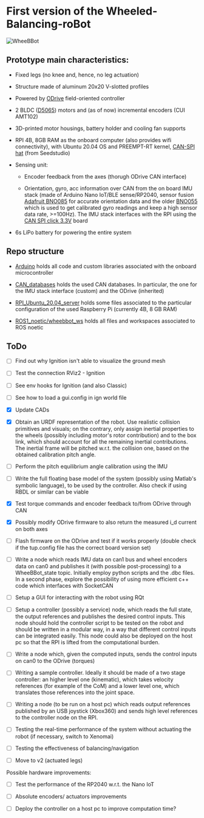 # First version of the Wheeled-Balancing-roBot

![WheeBBot](repo_images/repo_image.jpg)

## Prototype main characteristics:

- Fixed legs (no knee and, hence, no leg actuation)

- Structure made of aluminum 20x20 V-slotted profiles

- Powered by [ODrive](https://odriverobotics.com/) field-oriented controller 

- 2 BLDC ([D5065](https://eu.odriverobotics.com/shop/odrive-custom-motor-d5065)) motors and (as of now) incremental encoders  (CUI AMT102)

- 3D-printed motor housings, battery holder and cooling fan supports

- RPI 4B, 8GB RAM as the onboard computer (also provides wifi connectivity), with Ubuntu 20.04 OS and PREEMPT-RT kernel, [CAN-SPI hat](https://wiki.seeedstudio.com/2-Channel-CAN-BUS-FD-Shield-for-Raspberry-Pi/) (from Seedstudio)

- Sensing unit:

  - Encoder feedback from the axes (thorugh ODrive CAN interface)
  
  - Orientation, gyro, acc information over CAN from the on board IMU stack (made of Arduino Nano IoT/BLE sense/RP2040, sensor fusion [Adafruit BNO085](https://learn.adafruit.com/adafruit-9-dof-orientation-imu-fusion-breakout-bno085) for accurate orientation data and the older [BNO055](https://learn.adafruit.com/adafruit-bno055-absolute-orientation-sensor) which is used to get calibrated gyro readings and keep a high sensor data rate, >=100Hz). The IMU stack interfaces with the RPI using the [CAN SPI click 3.3V](https://www.mikroe.com/can-spi-33v-click) board

- 6s LiPo battery for powering the entire system

## Repo structure

- [Arduino](https://github.com/AndPatr/WheeBBot-v1/tree/main/Arduino) holds all code and custom libraries associated with the onboard microcontroller

- [CAN_databases](https://github.com/AndPatr/WheeBBot-v1/tree/main/CAN_databases) holds the used CAN databases. In particular, the one for the IMU stack interface (custom) and the ODrive (inherited)

- [RPI_Ubuntu_20.04_server](https://github.com/AndPatr/WheeBBot-v1/tree/main/RPI_Ubuntu_20.04_server) holds some files associated to the particular configuration of the used Raspberry Pi (currently 4B, 8 GB RAM)

- [ROS1_noetic/wheebbot_ws](https://github.com/AndPatr/WheeBBot-v1/tree/main/ROS1_noetic/wheebbot_ws) holds all files and workspaces associated to ROS noetic 


## ToDo

- [ ] Find out why Ignition isn't able to visualize the ground mesh

- [ ] Test the connection RViz2 - Ignition

- [ ] See env hooks for Ignition (and also Classic)

- [ ] See how to load a gui.config in ign world file

- [x] Update CADs

- [x] Obtain an URDF representation of the robot. Use realistic collision primitives and visuals; on the contrary, only assign inertial properties to the wheels (possibly including motor's rotor contribution) and to the box link, which should account for all the remaining inertial contributions. The inertial frame will be pitched w.r.t. the collision one, based on the obtained calibration pitch angle. 

- [ ] Perform the pitch equilibrium angle calibration using the IMU

- [ ] Write the full floating base model of the system (possibly using Matlab's symbolic language), to be used by the controller. Also check if using RBDL or similar can be viable

- [x] Test torque commands and encoder feedback to/from ODrive through CAN  

- [x] Possibly modify ODrive firmware to also return the measured i_d current on both axes

- [ ] Flash firmware on the ODrive and test if it works properly (double check if the tup.config file has the correct board version set)

- [ ] Write a node which reads IMU data on can1 bus and wheel encoders data on can0 and publishes it (with possible post-processing) to a WheeBBot_state topic. Initially employ python scripts and the .dbc files. In a second phase, explore the possibility of using more efficient c++ code which interfaces with SocketCAN

- [ ] Setup a GUI for interacting with the robot using RQt

- [ ] Setup a controller (possibly a service) node, which reads the full state, the output references and publishes the desired control inputs. This node should hold the controller script to be tested on the robot and should be written in a modular way, in a way that different control inputs can be integrated easily. This node could also be deployed on the host pc so that the RPI is lifted from the computational burden. 

- [ ] Write a node which, given the computed inputs, sends the control inputs on can0 to the ODrive (torques)
	  
- [ ] Writing a sample controller. Ideally it should be made of a two stage controller: an higher level one (kinematic), which takes velocity references (for example of the CoM) and a lower level one, which translates those references into the joint space.

- [ ] Writing a node (to be run on a host pc) which reads output references published by an USB joystick (Xbox360) and sends high level references to the controller node on the RPI.

- [ ] Testing the real-time performance of the system without actuating the robot (if necessary, switch to Xenomai)

- [ ] Testing the effectiveness of balancing/navigation

- [ ] Move to v2 (actuated legs)

Possible hardware improvements:

  - [ ] Test the performance of the RP2040 w.r.t. the Nano IoT
  
  - [ ] Absolute encoders/ actuators improvements
  
  - [ ] Deploy the controller on a host pc to improve computation time?
 



